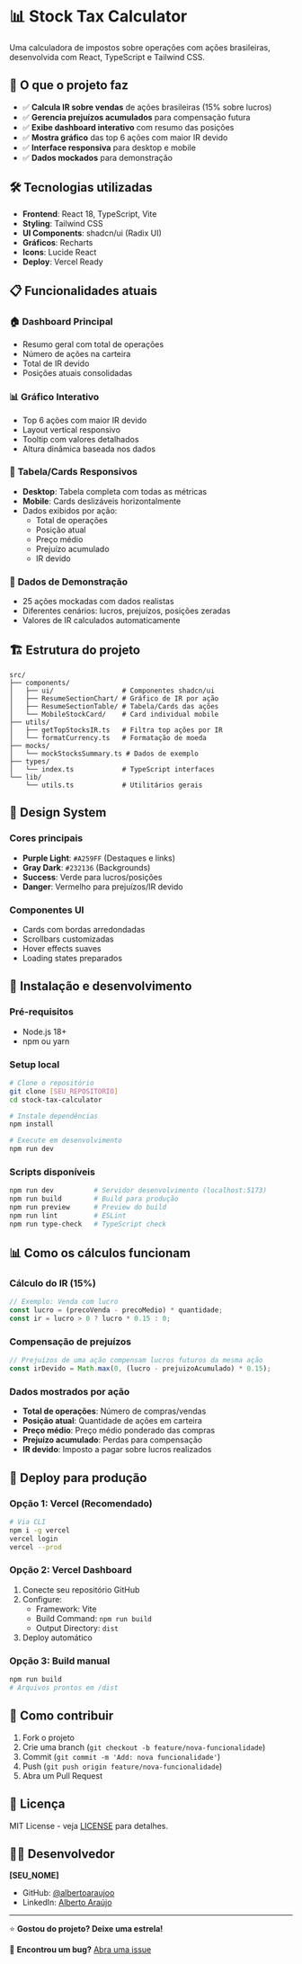 # 📊 Stock Tax Calculator

Uma calculadora de impostos sobre operações com ações brasileiras, desenvolvida com React, TypeScript e Tailwind CSS.

## 🚀 O que o projeto faz

- ✅ **Calcula IR sobre vendas** de ações brasileiras (15% sobre lucros)
- ✅ **Gerencia prejuízos acumulados** para compensação futura
- ✅ **Exibe dashboard interativo** com resumo das posições
- ✅ **Mostra gráfico** das top 6 ações com maior IR devido
- ✅ **Interface responsiva** para desktop e mobile
- ✅ **Dados mockados** para demonstração

## 🛠️ Tecnologias utilizadas

- **Frontend**: React 18, TypeScript, Vite
- **Styling**: Tailwind CSS
- **UI Components**: shadcn/ui (Radix UI)
- **Gráficos**: Recharts
- **Icons**: Lucide React
- **Deploy**: Vercel Ready

## 📋 Funcionalidades atuais

### 🏠 **Dashboard Principal**

- Resumo geral com total de operações
- Número de ações na carteira
- Total de IR devido
- Posições atuais consolidadas

### 📊 **Gráfico Interativo**

- Top 6 ações com maior IR devido
- Layout vertical responsivo
- Tooltip com valores detalhados
- Altura dinâmica baseada nos dados

### 📱 **Tabela/Cards Responsivos**

- **Desktop**: Tabela completa com todas as métricas
- **Mobile**: Cards deslizáveis horizontalmente
- Dados exibidos por ação:
  - Total de operações
  - Posição atual
  - Preço médio
  - Prejuízo acumulado
  - IR devido

### 🎯 **Dados de Demonstração**

- 25 ações mockadas com dados realistas
- Diferentes cenários: lucros, prejuízos, posições zeradas
- Valores de IR calculados automaticamente

## 🏗️ Estrutura do projeto

```
src/
├── components/
│   ├── ui/                 # Componentes shadcn/ui
│   ├── ResumeSectionChart/ # Gráfico de IR por ação
│   ├── ResumeSectionTable/ # Tabela/Cards das ações
│   └── MobileStockCard/    # Card individual mobile
├── utils/
│   ├── getTopStocksIR.ts   # Filtra top ações por IR
│   └── formatCurrency.ts   # Formatação de moeda
├── mocks/
│   └── mockStocksSummary.ts # Dados de exemplo
├── types/
│   └── index.ts            # TypeScript interfaces
└── lib/
    └── utils.ts            # Utilitários gerais
```

## 🎨 Design System

### Cores principais

- **Purple Light**: `#A259FF` (Destaques e links)
- **Gray Dark**: `#232136` (Backgrounds)
- **Success**: Verde para lucros/posições
- **Danger**: Vermelho para prejuízos/IR devido

### Componentes UI

- Cards com bordas arredondadas
- Scrollbars customizadas
- Hover effects suaves
- Loading states preparados

## 🔧 Instalação e desenvolvimento

### Pré-requisitos

- Node.js 18+
- npm ou yarn

### Setup local

```bash
# Clone o repositório
git clone [SEU_REPOSITORIO]
cd stock-tax-calculator

# Instale dependências
npm install

# Execute em desenvolvimento
npm run dev
```

### Scripts disponíveis

```bash
npm run dev          # Servidor desenvolvimento (localhost:5173)
npm run build        # Build para produção
npm run preview      # Preview do build
npm run lint         # ESLint
npm run type-check   # TypeScript check
```

## 📊 Como os cálculos funcionam

### Cálculo do IR (15%)

```typescript
// Exemplo: Venda com lucro
const lucro = (precoVenda - precoMedio) * quantidade;
const ir = lucro > 0 ? lucro * 0.15 : 0;
```

### Compensação de prejuízos

```typescript
// Prejuízos de uma ação compensam lucros futuros da mesma ação
const irDevido = Math.max(0, (lucro - prejuizoAcumulado) * 0.15);
```

### Dados mostrados por ação

- **Total de operações**: Número de compras/vendas
- **Posição atual**: Quantidade de ações em carteira
- **Preço médio**: Preço médio ponderado das compras
- **Prejuízo acumulado**: Perdas para compensação
- **IR devido**: Imposto a pagar sobre lucros realizados

## 🚀 Deploy para produção

### Opção 1: Vercel (Recomendado)

```bash
# Via CLI
npm i -g vercel
vercel login
vercel --prod
```

### Opção 2: Vercel Dashboard

1. Conecte seu repositório GitHub
2. Configure:
   - Framework: Vite
   - Build Command: `npm run build`
   - Output Directory: `dist`
3. Deploy automático

### Opção 3: Build manual

```bash
npm run build
# Arquivos prontos em /dist
```

## 🤝 Como contribuir

1. Fork o projeto
2. Crie uma branch (`git checkout -b feature/nova-funcionalidade`)
3. Commit (`git commit -m 'Add: nova funcionalidade'`)
4. Push (`git push origin feature/nova-funcionalidade`)
5. Abra um Pull Request

## 📄 Licença

MIT License - veja [LICENSE](LICENSE) para detalhes.

## 👨‍💻 Desenvolvedor

**[SEU_NOME]**

- GitHub: [@albertoaraujoo](https://github.com/albertoaraujoo)
- LinkedIn: [Alberto Araújo](https://www.linkedin.com/in/albertoaraujoo/)

---

⭐ **Gostou do projeto? Deixe uma estrela!**

🐛 **Encontrou um bug?** [Abra uma issue](https://github.com/SEU_USUARIO/stock-tax-calculator/issues)
